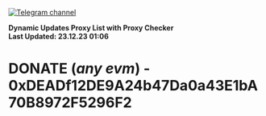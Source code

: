[![Telegram channel](https://img.shields.io/endpoint?url=https://runkit.io/damiankrawczyk/telegram-badge/branches/master?url=https://t.me/n4z4v0d)](https://t.me/n4z4v0d) 

**Dynamic Updates Proxy List with Proxy Checker**  
**Last Updated: 23.12.23 01:06**

# DONATE (_any evm_) - 0xDEADf12DE9A24b47Da0a43E1bA70B8972F5296F2
